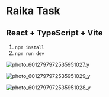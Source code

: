 # Raika Task
## React + TypeScript + Vite

1. `npm install`
2. `npm run dev`


![photo_6012797972535951027_y](https://github.com/MohammadSobhanSaffary/React-Test/assets/96923486/d6252237-d9da-473a-a8f9-5dbcaaeca521)



![photo_6012797972535951029_y](https://github.com/MohammadSobhanSaffary/React-Test/assets/96923486/4de76043-213d-4795-b8b1-16951b4755f7)



![photo_6012797972535951028_y](https://github.com/MohammadSobhanSaffary/React-Test/assets/96923486/f2d98e56-efae-4868-bc14-e81b1d3f02b5)
